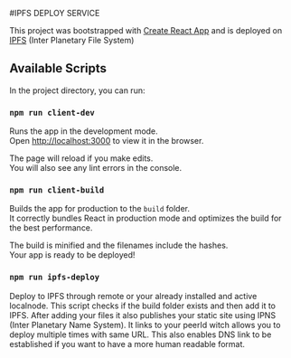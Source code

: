 #IPFS DEPLOY SERVICE

This project was bootstrapped with [Create React App](https://github.com/facebook/create-react-app)
and is deployed on [IPFS](https://ipfs.io/) (Inter Planetary File System)

## Available Scripts

In the project directory, you can run:

### `npm run client-dev`

Runs the app in the development mode.<br>
Open [http://localhost:3000](http://localhost:3000) to view it in the browser.

The page will reload if you make edits.<br>
You will also see any lint errors in the console.

### `npm run client-build`

Builds the app for production to the `build` folder.<br>
It correctly bundles React in production mode and optimizes the build for the best performance.

The build is minified and the filenames include the hashes.<br>
Your app is ready to be deployed!

### `npm run ipfs-deploy`

Deploy to IPFS through remote or your already installed and active localnode. This script checks if the build folder exists and then add it to IPFS. After adding your files it also publishes your static site using IPNS (Inter Planetary Name System). It links to your peerId witch allows you to deploy multiple times with same URL. This also enables DNS link to be established if you want to have a more human readable format.
